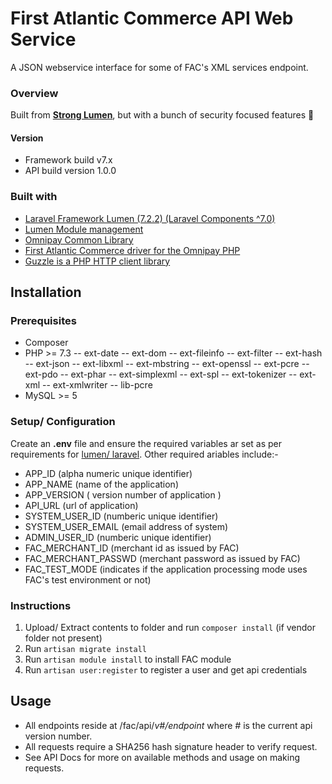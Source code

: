 # First Atlantic Commerce API Web Service

A JSON webservice interface for some of FAC's XML services endpoint.

### Overview 
Built from **[Strong Lumen](https://github.com/UnicornGlobal/strong-lumen)**, but with a bunch of security focused features 💪 

#### Version

- Framework build v7.x
- API build version 1.0.0

### Built with

- [Laravel Framework Lumen (7.2.2) (Laravel Components ^7.0)](https://lumen.laravel.com)
- [Lumen Module management](https://github.com/mbf5923/lumen-modules)
- [Omnipay Common Library](https://github.com/thephpleague/omnipay-common)
- [First Atlantic Commerce driver for the Omnipay PHP](https://github.com/karneaud/omnipay-first-atlantic-commerce)
- [Guzzle is a PHP HTTP client library](https://github.com/guzzle/guzzle)

## Installation
### Prerequisites
- Composer
- PHP >= 7.3
-- ext-date
-- ext-dom
-- ext-fileinfo
-- ext-filter 
-- ext-hash
-- ext-json
-- ext-libxml
-- ext-mbstring 
-- ext-openssl
-- ext-pcre
-- ext-pdo
-- ext-phar
-- ext-simplexml
-- ext-spl
-- ext-tokenizer
-- ext-xml
-- ext-xmlwriter
-- lib-pcre
- MySQL >= 5

### Setup/ Configuration

Create an **.env** file and ensure the required variables ar set as per requirements for [lumen/ laravel](https://lumen.laravel.com/docs/8.x/configuration#environment-configuration). Other required ariables include:-
- APP_ID (alpha numeric unique identifier)
- APP_NAME (name of the application)
- APP_VERSION ( version number of application )
- API_URL (url of application)
- SYSTEM_USER_ID (numberic unique identifier)
- SYSTEM_USER_EMAIL (email address of system)
- ADMIN_USER_ID (numberic unique identifier)
- FAC_MERCHANT_ID (merchant id as issued by FAC)
- FAC_MERCHANT_PASSWD (merchant password as issued by FAC)
- FAC_TEST_MODE (indicates if the application processing mode uses FAC's test environment or not)

### Instructions

1. Upload/ Extract contents to folder and run `composer install` (if vendor folder not present)
2. Run `artisan migrate install`
3. Run `artisan module install` to install FAC module
4. Run `artisan user:register` to register a user and get api credentials

## Usage

- All endpoints reside at /fac/api/*v#/endpoint* where *#* is the current api version number.
- All requests require a SHA256 hash signature header to verify request. 
- See API Docs for more on available methods and usage on making requests.

